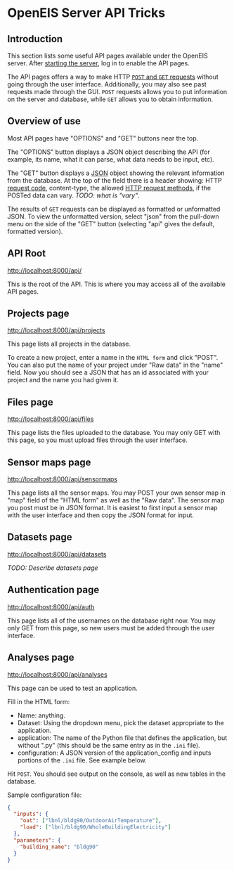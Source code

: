 # OpenEIS Server API Tricks


## Introduction

This section lists some useful API pages available under the OpenEIS server.
After [starting the server](command_line_basics.md), log in to enable the API pages.

The API pages offers a way to make HTTP [`POST` and `GET` requests](http://en.wikipedia.org/wiki/POST_\(HTTP\)) without going through the user interface.
Additionally, you may also see past requests made through the GUI.
`POST` requests allows you to put information on the server and database, while `GET` allows you to obtain information.


## Overview of use

Most API pages have "OPTIONS" and "GET" buttons near the top.

The "OPTIONS" button displays a JSON object describing the API (for example, its name,
what it can parse, what data needs to be input, etc).

The "GET" button displays a [JSON](http://en.wikipedia.org/wiki/JSON) object showing the relevant information from the database.
At the top of the field there is a header showing:
HTTP [request code](http://en.wikipedia.org/wiki/List_of_HTTP_status_codes), content-type, the allowed [HTTP request methods](http://en.wikipedia.org/wiki/Hypertext_Transfer_Protocol#Request_methods), if the POSTed data can vary. *TODO: what is "vary"*.

The results of `GET` requests can be displayed as formatted or unformatted JSON.
To view the unformatted version, select "json" from the pull-down menu on the side of the "GET" button (selecting "api" gives the default, formatted version).


## API Root

[http://localhost:8000/api/](http://localhost:8000/api/)

This is the root of the API.
This is where you may access all of the available API pages.


## Projects page

[http://localhost:8000/api/projects](http://localhost:8000/api/projects)

This page lists all projects in the database.

To create a new project, enter a name in the `HTML form` and click "POST".
You can also put the name of your project under "Raw data" in the "name" field.
Now you should see a JSON that has an id associated with your project and the name you had given it.


## Files page

[http://localhost:8000/api/files](http://localhost:8000/api/files)

This page lists the files uploaded to the database.
You may only GET with this page, so you must upload files through the user interface.


## Sensor maps page

[http://localhost:8000/api/sensormaps](http://localhost:8000/api/sensormaps)

This page lists all the sensor maps.
You may POST your own sensor map in "map" field of the "HTML form" as well as the "Raw data".
The sensor map you post must be in JSON format.
It is easiest to first input a sensor map with the user interface and then copy the JSON format for input.


## Datasets page

[http://localhost:8000/api/datasets](http://localhost:8000/api/datasets)

*TODO: Describe datasets page*


## Authentication page

[http://localhost:8000/api/auth](http://localhost:8000/api/auth)

This page lists all of the usernames on the database right now.
You may only GET from this page, so new users must be added through the user interface.


## Analyses page

[http://localhost:8000/api/analyses](http://localhost:8000/api/analyses)

This page can be used to test an application.

Fill in the HTML form:

+ Name: anything.
+ Dataset: Using the dropdown menu, pick the dataset appropriate to the application.
+ application: The name of the Python file that defines the application, but without ".py" (this should be the same entry as in the `.ini` file).
+ configuration: A JSON version of the application_config and inputs portions of the `.ini` file.
See example below.

Hit `POST`.
You should see output on the console, as well as new tables in the database.

Sample configuration file:

```json
{
  "inputs": {
    "oat": ["lbnl/bldg90/OutdoorAirTemperature"],
    "load": ["lbnl/bldg90/WholeBuildingElectricity"]
  },
  "parameters": {
    "building_name": "bldg90"
  }
}
```

